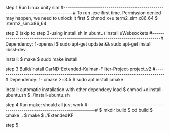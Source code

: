 step 1
Run Linux unity sim 
#----------------------------------------------------------------------------------#
To run .exe first time. Permission denied may happen, we need to unlock it first
$ chmod x+u term2_sim.x86_64
$ ./term2_sim.x86_64

step 2
(skip to step 3-using install.sh in ubuntu)
Install uWebsockets
#----------------------------------------------------------------------------------#
Dependency:
1-openssl
$ sudo apt-get update && sudo apt-get install libssl-dev

Install:
$ make
$ sudo make install



step 3
Build/Install CarND-Extended-Kalman-Filter-Project-project_v2
#----------------------------------------------------------------------------------#
Dependency:
1- cmake >=3.5
$ sudo apt install cmake

Install: automatic installation with other dependecy load 
$ chmod +x install-ubuntu.sh
$ ./install-ubuntu.sh

step 4
Run make: should all just work
#----------------------------------------------------------------------------------#
$ mkdir build
$ cd build
$ cmake ..
$ make
$ ./ExtendedKF

step 5






 




